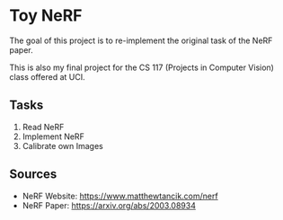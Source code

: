 # Toy NeRF
The goal of this project is to re-implement the original task of the NeRF paper. 

This is also my final project for the CS 117 (Projects in Computer Vision) class offered at UCI. 

## Tasks
1. Read NeRF
2. Implement NeRF
3. Calibrate own Images

## Sources
* NeRF Website: https://www.matthewtancik.com/nerf
* NeRF Paper: https://arxiv.org/abs/2003.08934
